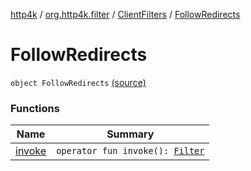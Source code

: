 [http4k](../../../index.md) / [org.http4k.filter](../../index.md) / [ClientFilters](../index.md) / [FollowRedirects](./index.md)

# FollowRedirects

`object FollowRedirects` [(source)](https://github.com/http4k/http4k/blob/master/http4k-core/src/main/kotlin/org/http4k/filter/ClientFilters.kt#L90)

### Functions

| Name | Summary |
|---|---|
| [invoke](invoke.md) | `operator fun invoke(): `[`Filter`](../../../org.http4k.core/-filter/index.md) |
